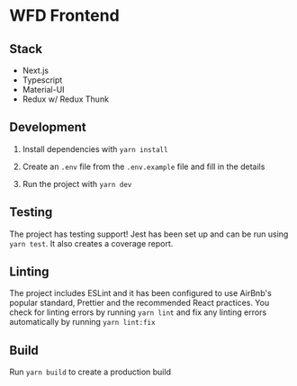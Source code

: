 # WFD Frontend

## Stack

- Next.js
- Typescript
- Material-UI
- Redux w/ Redux Thunk

## Development

1. Install dependencies with ```yarn install```


2. Create an `.env` file from the ```.env.example``` file and fill in the details

3. Run the project with `yarn dev`

## Testing

The project has testing support! Jest has been set up and can be run using `yarn test`. It also creates a coverage report.

## Linting

The project includes ESLint and it has been configured to use AirBnb's popular standard, Prettier and the recommended React practices.
You check for linting errors by running `yarn lint` and fix any linting errors automatically by running ```yarn lint:fix```

## Build

Run `yarn build` to create a production build
